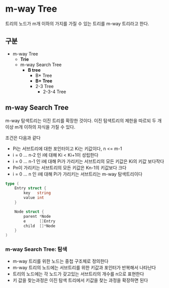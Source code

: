 # m-way Tree

트리의 노드가 m개 이하의 가지를 가질 수 있는 트리를 m-way 트리라고 한다.

## 구분

- m-way Tree
  - **Trie**
  - m-way Search Tree
    - **B tree**
      - B* Tree
      - **B+ Tree**
      - 2-3 Tree
        - 2-3-4 Tree

## m-way Search Tree

m-way 탐색트리는 이진 트리를 확장한 것이다.
이진 탐색트리의 제한을 따르되 두 개 이상 m개 이하의 자식을 가질 수 있다.

조건은 다음과 같다

- Pi는 서브트리에 대한 포인터이고 Ki는 키값이다, n <= m-1
- i = 0 ... n-2 인 i에 대해 Ki < Ki+1이 성립한다
- i = 0 ... n-1 인 i에 대해 Pi가 가리키는 서브트리의 모든 키값은 Ki의 키값 보다작다
- Pn이 가리키는 서브트리의 모든 키값은 Kn-1의 키값보다 크다
- i = 0 ... n 인 i에 대해 Pi가 가리키는 서브트리는 m-way 탐색트리이다

```go
type (
    Entry struct {
        key   string
        value int
    }

    Node struct {
        parent *Node
        e      []Entry
        child  []*Node
    }
)
```

### m-way Search Tree: 탐색

- m-way 트리를 위한 노드는 중첩 구조체로 정의한다
- m-way 트리의 노드에는 서브트리를 위한 키값과 포인터가 반복해서 나타난다
- 트리의 노드에는 각 노드가 갖고있는 서브트리의 개수를 n으로 표현한다
- 키 값을 찾는과정은 이진 탐색 트리에서 키값을 찾는 과정을 확장하면 된다
